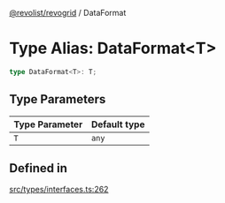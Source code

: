 [@revolist/revogrid](README.md) / DataFormat

# Type Alias: DataFormat\<T\>

```ts
type DataFormat<T>: T;
```

## Type Parameters

| Type Parameter | Default type |
| ------ | ------ |
| `T` | `any` |

## Defined in

[src/types/interfaces.ts:262](https://github.com/revolist/revogrid/blob/1d7f63e049242097564b7da6ec33fe3875543951/src/types/interfaces.ts#L262)
